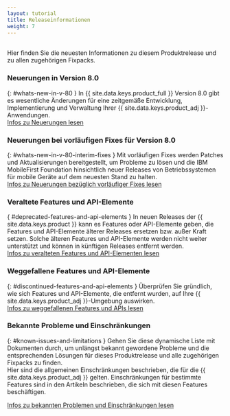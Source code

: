 ```yaml
---
layout: tutorial
title: Releaseinformationen
weight: 7
---
```

<!-- NLS_CHARSET=UTF-8 -->
<br/>
Hier finden Sie die neuesten Informationen zu diesem Produktrelease und zu allen zugehörigen Fixpacks.

### Neuerungen in Version 8.0
{: #whats-new-in-v-80 }
In {{ site.data.keys.product_full }} Version 8.0
gibt es wesentliche Änderungen für eine zeitgemäße
Entwicklung, Implementierung und Verwaltung Ihrer {{ site.data.keys.product_adj }}-Anwendungen.   
[Infos zu Neuerungen lesen](whats-new/)

### Neuerungen bei vorläufigen Fixes für Version 8.0
{: #whats-new-in-v-80-interim-fixes }
Mit vorläufigen Fixes werden Patches und Aktualisierungen bereitgestellt, um Probleme zu lösen und die IBM MobileFirst Foundation hinsichtlich neuer Releases von Betriebssystemen für mobile Geräte auf dem neuesten Stand zu halten.   
[Infos zu Neuerungen bezüglich vorläufiger Fixes lesen](interim-fixes)

### Veraltete Features und API-Elemente
{ #deprecated-features-and-api-elements }
In neuen Releases der {{ site.data.keys.product }}
kann es Features oder API-Elemente geben, die Features und API-Elemente
älterer Releases ersetzen bzw. außer Kraft setzen. Solche älteren Features und API-Elemente werden nicht weiter unterstützt und können in künftigen Releases entfernt werden.   
[Infos zu veralteten Features und API-Elementen lesen](deprecated-discontinued)

### Weggefallene Features und API-Elemente
{: #discontinued-features-and-api-elements }
Überprüfen Sie gründlich, wie sich Features und API-Elemente, die entfernt wurden,
auf Ihre
{{ site.data.keys.product_adj }}-Umgebung auswirken.   
[Infos zu weggefallenen Features und APIs lesen](deprecated-discontinued)

### Bekannte Probleme und Einschränkungen
{: #known-issues-and-limitations }
Gehen Sie diese dynamische Liste mit Dokumenten durch, um unlängst bekannt gewordene Probleme und die entsprechenden Lösungen für dieses Produktrelease und alle zugehörigen
Fixpacks zu finden.   
Hier sind die allgemeinen Einschränkungen beschrieben, die für die
{{ site.data.keys.product_adj }} gelten.
Einschränkungen für bestimmte Features sind in den Artikeln beschrieben, die sich mit diesen Features beschäftigen.  

[Infos zu bekannten Problemen und Einschränkungen lesen](known-issues-limitations)

